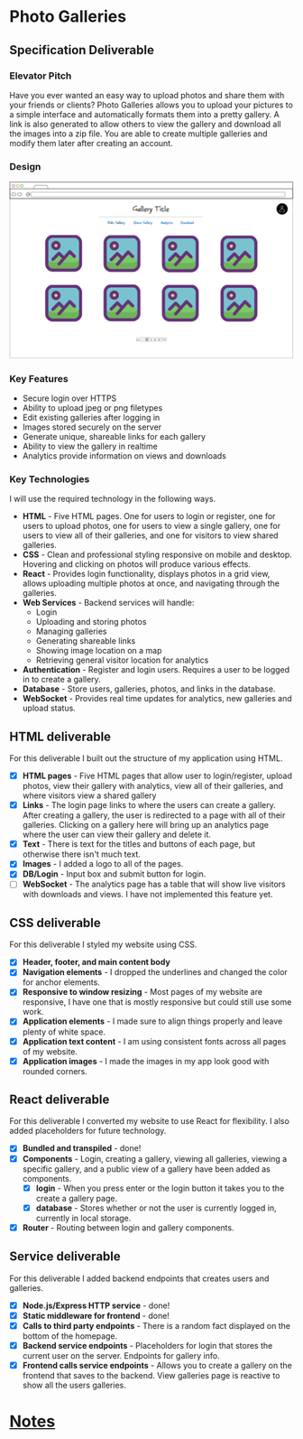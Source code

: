 # Photo Galleries

## Specification Deliverable

### Elevator Pitch

Have you ever wanted an easy way to upload photos and share them with your friends or clients? Photo Galleries allows you to upload your pictures to a simple interface and automatically formats them into a pretty gallery. A link is also generated to allow others to view the gallery and download all the images into a zip file. You are able to create multiple galleries and modify them later after creating an account.

### Design

![Mockup of Photo Galleries](PhotoGalleryUI.png)

### Key Features

- Secure login over HTTPS
- Ability to upload jpeg or png filetypes
- Edit existing galleries after logging in
- Images stored securely on the server
- Generate unique, shareable links for each gallery
- Ability to view the gallery in realtime
- Analytics provide information on views and downloads

### Key Technologies

I will use the required technology in the following ways.

- **HTML** - Five HTML pages. One for users to login or register, one for users to upload photos, one for users to view a single gallery, one for users to view all of their galleries, and one for visitors to view shared galleries.
- **CSS** - Clean and professional styling responsive on mobile and desktop. Hovering and clicking on photos will produce various effects.
- **React** - Provides login functionality, displays photos in a grid view, allows uploading multiple photos at once, and navigating through the galleries.
- **Web Services** - Backend services will handle:
    - Login
    - Uploading and storing photos
    - Managing galleries
    - Generating shareable links
    - Showing image location on a map
    - Retrieving general visitor location for analytics
- **Authentication** - Register and login users. Requires a user to be logged in to create a gallery.
- **Database** - Store users, galleries, photos, and links in the database.
- **WebSocket** - Provides real time updates for analytics, new galleries and upload status.

## HTML deliverable

For this deliverable I built out the structure of my application using HTML.

- [x] **HTML pages** - Five HTML pages that allow user to login/register, upload photos, view their gallery with analytics, view all of their galleries, and where visitors view a shared gallery
- [x] **Links** - The login page links to where the users can create a gallery. After creating a gallery, the user is redirected to a page with all of their galleries. Clicking on a gallery here will bring up an analytics page where the user can view their gallery and delete it.
- [x] **Text** - There is text for the titles and buttons of each page, but otherwise there isn't much text.
- [x] **Images** - I added a logo to all of the pages.
- [x] **DB/Login** - Input box and submit button for login.
- [ ] **WebSocket** - The analytics page has a table that will show live visitors with downloads and views. I have not implemented this feature yet.

## CSS deliverable

For this deliverable I styled my website using CSS.

- [x] **Header, footer, and main content body**
- [x] **Navigation elements** - I dropped the underlines and changed the color for anchor elements.
- [x] **Responsive to window resizing** - Most pages of my website are responsive, I have one that is mostly responsive but could still use some work.
- [x] **Application elements** - I made sure to align things properly and leave plenty of white space.
- [x] **Application text content** - I am using consistent fonts across all pages of my website.
- [x] **Application images** - I made the images in my app look good with rounded corners.

## React deliverable

For this deliverable I converted my website to use React for flexibility. I also added placeholders for future technology.

- [x] **Bundled and transpiled** - done!
- [x] **Components** - Login, creating a gallery, viewing all galleries, viewing a specific gallery, and a public view of a gallery have been added as components.
  - [x] **login** - When you press enter or the login button it takes you to the create a gallery page.
  - [x] **database** - Stores whether or not the user is currently logged in, currently in local storage.
- [x] **Router** - Routing between login and gallery components.

## Service deliverable

For this deliverable I added backend endpoints that creates users and galleries.

- [x] **Node.js/Express HTTP service** - done!
- [x] **Static middleware for frontend** - done!
- [x] **Calls to third party endpoints** - There is a random fact displayed on the bottom of the homepage.
- [x] **Backend service endpoints** - Placeholders for login that stores the current user on the server. Endpoints for gallery info.
- [x] **Frontend calls service endpoints** - Allows you to create a gallery on the frontend that saves to the backend. View galleries page is reactive to show all the users galleries.

# [Notes](notes.md)
